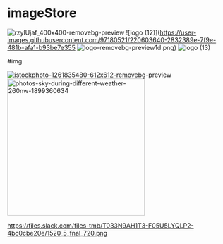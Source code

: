 # imageStore
![rzylUjaf_400x400-removebg-preview](https://user-images.githubusercontent.com/97180521/216631914-983dc3d9-7758-478f-a1dd-1dd50bcc8202.png)
![logo (12)](https://user-images.githubusercontent.com/97180521/220603640-2832389e-7f9e-481b-afa1-b93be7e355
![logo-removebg-preview](https://user-images.githubusercontent.com/97180521/220669627-a30e600e-5ba1-4156-b85e-69b7a9d18c2c.png)1d.png)
![logo (13)](https://user-images.githubusercontent.com/97180521/220604385-412b2f4a-f2eb-4a5a-a8e2-e2d018647c3b.png)


#img


![istockphoto-1261835480-612x612-removebg-preview](https://github.com/Moumita7/imageStore/assets/97180521/9dba9087-b2cc-4e31-88d8-53cc226867dc)
<img width="311" alt="photos-sky-during-different-weather-260nw-1899360634" src="https://github.com/Moumita7/imageStore/assets/97180521/1e6ee78b-42ae-4c45-88d1-9d3b1fd17774">


https://files.slack.com/files-tmb/T033N9AH1T3-F05U5LYQLP2-4bc0cbe20e/1520_5_fnal_720.png



